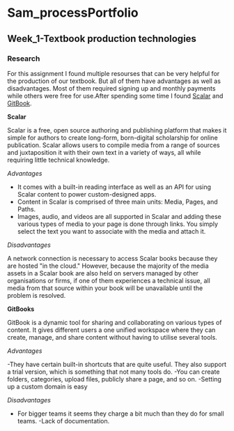 # Sam_processPortfolio
## Week_1-Textbook production technologies
### Research
For this assignment I found multiple resourses that can be very helpful for the production of our textbook. But all of them have advantages as well as disadvantages.
Most of them required signing up and monthly payments while others were free for use.After spending some time I found [Scalar](https://scalar.me/anvc/scalar/) and [GitBook](https://www.gitbook.com/about).

**Scalar**

Scalar is a free, open source authoring and publishing platform that makes it simple for authors to create long-form, born-digital scholarship for online publication.
Scalar allows users to compile media from a range of sources and juxtaposition it with their own text in a variety of ways, all while requiring little technical knowledge.


*Advantages*

- It comes with a built-in reading interface as well as an API for using Scalar content to power custom-designed apps.
- Content in Scalar is comprised of three main units: Media, Pages, and Paths.
- Images, audio, and videos are all supported in Scalar and adding these various types of media to your page is done through links. 
 You simply select the text you want to associate with the media and attach it.
 
 *Disadvantages*
 
 A network connection is necessary to access Scalar books because they are hosted "in the cloud."
 However, because the majority of the media assets in a Scalar book are also held on servers managed by other organisations or firms, 
 if one of them experiences a technical issue, all media from that source within your book will be unavailable until the problem is resolved.
 
 **GitBooks**
 
 GitBook is a dynamic tool for sharing and collaborating on various types of content.
 It gives different users a one unified workspace where they can create, manage, and share content without having to utilise several tools.
 
 *Advantages*
 
 -They have certain built-in shortcuts that are quite useful. They also support a trial version, which is something that not many tools do.
 -You can create folders, categories, upload files, publicly share a page, and so on.
 -Setting up a custom domain is easy
 
 *Disadvantages*
 
 - For bigger teams it seems they charge a bit much than they do for small teams.
 -Lack of documentation.
 
